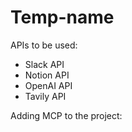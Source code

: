 # Temp-name

APIs to be used: 
- Slack API
- Notion API
- OpenAI API
- Tavily API

Adding MCP to the project:

